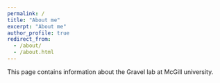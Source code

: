 ```yaml
---
permalink: /
title: "About me"
excerpt: "About me"
author_profile: true
redirect_from:
  - /about/
  - /about.html
---
```

This page contains information about the Gravel lab at McGill university. 
